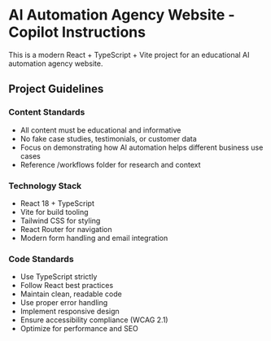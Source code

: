 <!-- Use this file to provide workspace-specific custom instructions to Copilot. For more details, visit https://code.visualstudio.com/docs/copilot/copilot-customization#_use-a-githubcopilotinstructionsmd-file -->

# AI Automation Agency Website - Copilot Instructions

This is a modern React + TypeScript + Vite project for an educational AI automation agency website.

## Project Guidelines

### Content Standards
- All content must be educational and informative
- No fake case studies, testimonials, or customer data
- Focus on demonstrating how AI automation helps different business use cases
- Reference /workflows folder for research and context

### Technology Stack
- React 18 + TypeScript
- Vite for build tooling
- Tailwind CSS for styling
- React Router for navigation
- Modern form handling and email integration

### Code Standards
- Use TypeScript strictly
- Follow React best practices
- Maintain clean, readable code
- Use proper error handling
- Implement responsive design
- Ensure accessibility compliance (WCAG 2.1)
- Optimize for performance and SEO
